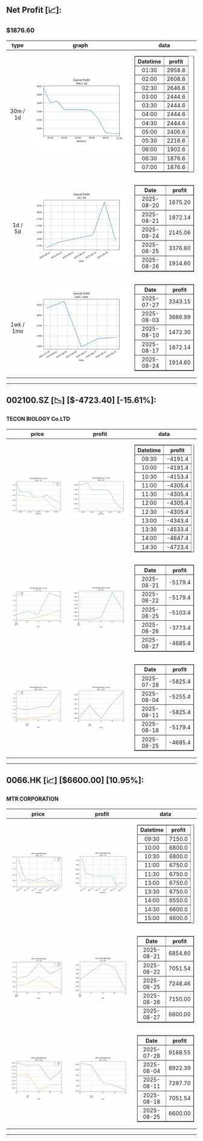 ## Net Profit [📈]:
### $1876.60
|type|graph|data|
|:---:|:---:|:---:|
|30m / 1d|![net_profit](image/overall_30m-1d.png)|<table border="1" class="dataframe"> <thead> <tr style="text-align: center;"> <th>Datetime</th> <th>profit</th> </tr> </thead> <tbody> <tr> <td>01:30</td> <td>2958.6</td> </tr> <tr> <td>02:00</td> <td>2608.6</td> </tr> <tr> <td>02:30</td> <td>2646.6</td> </tr> <tr> <td>03:00</td> <td>2444.6</td> </tr> <tr> <td>03:30</td> <td>2444.6</td> </tr> <tr> <td>04:00</td> <td>2444.6</td> </tr> <tr> <td>04:30</td> <td>2444.6</td> </tr> <tr> <td>05:00</td> <td>2406.6</td> </tr> <tr> <td>05:30</td> <td>2216.6</td> </tr> <tr> <td>06:00</td> <td>1902.6</td> </tr> <tr> <td>06:30</td> <td>1876.6</td> </tr> <tr> <td>07:00</td> <td>1876.6</td> </tr> </tbody></table>|
|1d / 5d|![net_profit](image/overall_1d-5d.png)|<table border="1" class="dataframe"> <thead> <tr style="text-align: center;"> <th>Date</th> <th>profit</th> </tr> </thead> <tbody> <tr> <td>2025-08-20</td> <td>1675.20</td> </tr> <tr> <td>2025-08-21</td> <td>1872.14</td> </tr> <tr> <td>2025-08-24</td> <td>2145.06</td> </tr> <tr> <td>2025-08-25</td> <td>3376.60</td> </tr> <tr> <td>2025-08-26</td> <td>1914.60</td> </tr> </tbody></table>|
|1wk / 1mo|![net_profit](image/overall_1wk-1mo.png)|<table border="1" class="dataframe"> <thead> <tr style="text-align: center;"> <th>Date</th> <th>profit</th> </tr> </thead> <tbody> <tr> <td>2025-07-27</td> <td>3343.15</td> </tr> <tr> <td>2025-08-03</td> <td>3666.99</td> </tr> <tr> <td>2025-08-10</td> <td>1472.30</td> </tr> <tr> <td>2025-08-17</td> <td>1872.14</td> </tr> <tr> <td>2025-08-24</td> <td>1914.60</td> </tr> </tbody></table>|
---
## 002100.SZ [📉] [$-4723.40] [-15.61%]:
#### TECON BIOLOGY Co.LTD
|price|profit|data|
|:---:|:---:|:---:|
|![price](image/002100.SZ_30m-1d_price.png)|![profit](image/002100.SZ_30m-1d_profit.png)|<table border="1" class="dataframe"> <thead> <tr style="text-align: center;"> <th>Datetime</th> <th>profit</th> </tr> </thead> <tbody> <tr> <td>09:30</td> <td>-4191.4</td> </tr> <tr> <td>10:00</td> <td>-4191.4</td> </tr> <tr> <td>10:30</td> <td>-4153.4</td> </tr> <tr> <td>11:00</td> <td>-4305.4</td> </tr> <tr> <td>11:30</td> <td>-4305.4</td> </tr> <tr> <td>12:00</td> <td>-4305.4</td> </tr> <tr> <td>12:30</td> <td>-4305.4</td> </tr> <tr> <td>13:00</td> <td>-4343.4</td> </tr> <tr> <td>13:30</td> <td>-4533.4</td> </tr> <tr> <td>14:00</td> <td>-4647.4</td> </tr> <tr> <td>14:30</td> <td>-4723.4</td> </tr> </tbody></table>|
|![price](image/002100.SZ_1d-5d_price.png)|![profit](image/002100.SZ_1d-5d_profit.png)|<table border="1" class="dataframe"> <thead> <tr style="text-align: center;"> <th>Date</th> <th>profit</th> </tr> </thead> <tbody> <tr> <td>2025-08-21</td> <td>-5179.4</td> </tr> <tr> <td>2025-08-22</td> <td>-5179.4</td> </tr> <tr> <td>2025-08-25</td> <td>-5103.4</td> </tr> <tr> <td>2025-08-26</td> <td>-3773.4</td> </tr> <tr> <td>2025-08-27</td> <td>-4685.4</td> </tr> </tbody></table>|
|![price](image/002100.SZ_1wk-1mo_price.png)|![profit](image/002100.SZ_1wk-1mo_profit.png)|<table border="1" class="dataframe"> <thead> <tr style="text-align: center;"> <th>Date</th> <th>profit</th> </tr> </thead> <tbody> <tr> <td>2025-07-28</td> <td>-5825.4</td> </tr> <tr> <td>2025-08-04</td> <td>-5255.4</td> </tr> <tr> <td>2025-08-11</td> <td>-5825.4</td> </tr> <tr> <td>2025-08-18</td> <td>-5179.4</td> </tr> <tr> <td>2025-08-25</td> <td>-4685.4</td> </tr> </tbody></table>|
---
## 0066.HK [📈] [$6600.00] [10.95%]:
#### MTR CORPORATION
|price|profit|data|
|:---:|:---:|:---:|
|![price](image/0066.HK_30m-1d_price.png)|![profit](image/0066.HK_30m-1d_profit.png)|<table border="1" class="dataframe"> <thead> <tr style="text-align: center;"> <th>Datetime</th> <th>profit</th> </tr> </thead> <tbody> <tr> <td>09:30</td> <td>7150.0</td> </tr> <tr> <td>10:00</td> <td>6800.0</td> </tr> <tr> <td>10:30</td> <td>6800.0</td> </tr> <tr> <td>11:00</td> <td>6750.0</td> </tr> <tr> <td>11:30</td> <td>6750.0</td> </tr> <tr> <td>13:00</td> <td>6750.0</td> </tr> <tr> <td>13:30</td> <td>6750.0</td> </tr> <tr> <td>14:00</td> <td>6550.0</td> </tr> <tr> <td>14:30</td> <td>6600.0</td> </tr> <tr> <td>15:00</td> <td>6600.0</td> </tr> </tbody></table>|
|![price](image/0066.HK_1d-5d_price.png)|![profit](image/0066.HK_1d-5d_profit.png)|<table border="1" class="dataframe"> <thead> <tr style="text-align: center;"> <th>Date</th> <th>profit</th> </tr> </thead> <tbody> <tr> <td>2025-08-21</td> <td>6854.60</td> </tr> <tr> <td>2025-08-22</td> <td>7051.54</td> </tr> <tr> <td>2025-08-25</td> <td>7248.46</td> </tr> <tr> <td>2025-08-26</td> <td>7150.00</td> </tr> <tr> <td>2025-08-27</td> <td>6600.00</td> </tr> </tbody></table>|
|![price](image/0066.HK_1wk-1mo_price.png)|![profit](image/0066.HK_1wk-1mo_profit.png)|<table border="1" class="dataframe"> <thead> <tr style="text-align: center;"> <th>Date</th> <th>profit</th> </tr> </thead> <tbody> <tr> <td>2025-07-28</td> <td>9168.55</td> </tr> <tr> <td>2025-08-04</td> <td>8922.39</td> </tr> <tr> <td>2025-08-11</td> <td>7297.70</td> </tr> <tr> <td>2025-08-18</td> <td>7051.54</td> </tr> <tr> <td>2025-08-25</td> <td>6600.00</td> </tr> </tbody></table>|
---
